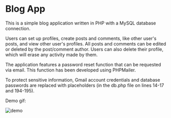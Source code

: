 # Blog App

This is a simple blog application written in PHP with a MySQL database connection.

Users can set up profiles, create posts and comments, like other user's posts, and view other user's profiles. All posts and comments can be edited or deleted by the post/comment author. Users can also delete their profile, which will erase any activity made by them.

The application features a password reset function that can be requested via email. This function has been developed using PHPMailer.

To protect sensitive information, Gmail account credentials and database passwords are replaced with placeholders (in the db.php file on lines 14-17 and 194-195).

Demo gif:

![demo](demo.gif)


